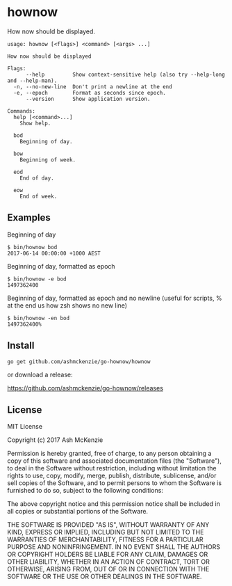 hownow
======

How now should be displayed.

```
usage: hownow [<flags>] <command> [<args> ...]

How now should be displayed

Flags:
      --help         Show context-sensitive help (also try --help-long and --help-man).
  -n, --no-new-line  Don't print a newline at the end
  -e, --epoch        Format as seconds since epoch.
      --version      Show application version.

Commands:
  help [<command>...]
    Show help.

  bod
    Beginning of day.

  bow
    Beginning of week.

  eod
    End of day.

  eow
    End of week.
```

Examples
--------

Beginning of day

```
$ bin/hownow bod
2017-06-14 00:00:00 +1000 AEST
```

Beginning of day, formatted as epoch

```
$ bin/hownow -e bod
1497362400
```

Beginning of day, formatted as epoch and no newline (useful for scripts, % at the end us how zsh shows no new line)

```
$ bin/hownow -en bod
1497362400%
```

Install
-------

`go get github.com/ashmckenzie/go-hownow/hownow`

or download a release:

https://github.com/ashmckenzie/go-hownow/releases

License
-------

MIT License

Copyright (c) 2017 Ash McKenzie

Permission is hereby granted, free of charge, to any person obtaining a copy
of this software and associated documentation files (the "Software"), to deal
in the Software without restriction, including without limitation the rights
to use, copy, modify, merge, publish, distribute, sublicense, and/or sell
copies of the Software, and to permit persons to whom the Software is
furnished to do so, subject to the following conditions:

The above copyright notice and this permission notice shall be included in all
copies or substantial portions of the Software.

THE SOFTWARE IS PROVIDED "AS IS", WITHOUT WARRANTY OF ANY KIND, EXPRESS OR
IMPLIED, INCLUDING BUT NOT LIMITED TO THE WARRANTIES OF MERCHANTABILITY,
FITNESS FOR A PARTICULAR PURPOSE AND NONINFRINGEMENT. IN NO EVENT SHALL THE
AUTHORS OR COPYRIGHT HOLDERS BE LIABLE FOR ANY CLAIM, DAMAGES OR OTHER
LIABILITY, WHETHER IN AN ACTION OF CONTRACT, TORT OR OTHERWISE, ARISING FROM,
OUT OF OR IN CONNECTION WITH THE SOFTWARE OR THE USE OR OTHER DEALINGS IN THE
SOFTWARE.
